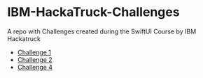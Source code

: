 # IBM-HackaTruck-Challenges
A repo with Challenges created during the SwiftUI Course by IBM Hackatruck

+ [Challenge 1](./Challenge%201)
+ [Challenge 2](./Challenge%202)
+ [Challenge 4](./Challenge%204)
